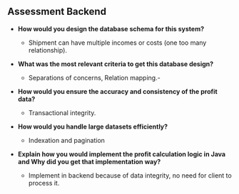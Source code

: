 ## Assessment Backend

- **How would you design the database schema for this system?**
  - Shipment can have multiple incomes or costs (one too many relationship).

- **What was the most relevant criteria to get this database design?**
  - Separations of concerns, Relation mapping.-
  
- **How would you ensure the accuracy and consistency of the profit data?**
  - Transactional integrity.

- **How would you handle large datasets efficiently?**
  - Indexation and pagination

- **Explain how you would implement the profit calculation logic in Java and Why did you get that implementation way?**
  - Implement in backend because of data integrity, no need for client to process it.


  